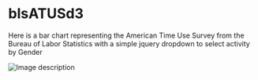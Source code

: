 # blsATUSd3

Here is a bar chart representing the American Time Use Survey from the Bureau of Labor Statistics with a simple jquery dropdown to select activity by Gender

![Image description](link-to-image)


